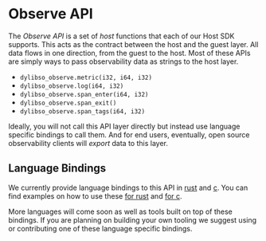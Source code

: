 # Observe API

The *Observe API* is a set of *host* functions that each of our Host SDK supports.
This acts as the contract between the host and the guest layer. All data flows in one direction,
from the guest to the host. Most of these APIs are simply ways to pass observability data as strings
to the host layer.

* `dylibso_observe.metric(i32, i64, i32)`
* `dylibso_observe.log(i64, i32)`
* `dylibso_observe.span_enter(i64, i32)`
* `dylibso_observe.span_exit()`
* `dylibso_observe.span_tags(i64, i32)`

Ideally, you will not call this API layer directly but instead use language specific bindings to call them. And for end users, eventually, open source observability clients will *export* data to this layer.

## Language Bindings

We currently provide language bindings to this API in [rust](rust/) and [c](c/).
You can find examples on how to use these [for rust](test/rust/src/main) and [for c](test/c/main.c).

More languages will come soon as well as tools built on top of these bindings. If you are planning on building your own tooling we suggest using or contributing one of these language specific bindings.


